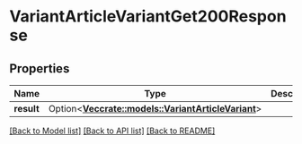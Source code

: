 # VariantArticleVariantGet200Response

## Properties

Name | Type | Description | Notes
------------ | ------------- | ------------- | -------------
**result** | Option<[**Vec<crate::models::VariantArticleVariant>**](variantArticleVariant.md)> |  | [optional]

[[Back to Model list]](../README.md#documentation-for-models) [[Back to API list]](../README.md#documentation-for-api-endpoints) [[Back to README]](../README.md)


